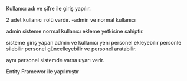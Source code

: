 Kullanıcı adı ve şifre ile giriş yapılır.

2 adet kullanıcı rolü vardır.
-admin ve normal kullanıcı

admin sisteme normal kullanıcı ekleme yetkisine sahiptir.

sisteme giriş yapan admin ve kullanıcı yeni personel ekleyebilir personle silebilir personel güncelleyebilir ve personel aratabilir.

aynı personel sistemde varsa uyarı verir.

Entity Framewor ile yapılmıştır

